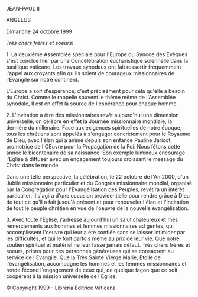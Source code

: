 JEAN-PAUL II

ANGELUS

Dimanche 24 octobre 1999

*Très chers frères et soeurs!*

1\. La deuxième Assemblée spéciale pour l'Europe du Synode des Evêques s'est conclue hier par une Concélébration eucharistique solennelle dans la basilique vaticane. Les travaux synodaux ont fait ressortir fréquemment l'appel aux croyants afin qu'ils soient de courageux missionnaires de l'Evangile sur notre continent.

L'Europe a soif d'espérance; c'est précisément pour cela qu'elle a besoin du Christ. Comme le rappelle souvent le thème même de l'Assemblée synodale, Il est en effet la source de l'espérance pour chaque homme.

2\. L'invitation à être des missionnaires revêt aujourd'hui une dimension universelle; on célèbre en effet la Journée missionnaire mondiale, la dernière du millénaire. Face aux exigences spirituelles de notre époque, tous les chrétiens sont appelés à s'engager concrètement pour le Royaume de Dieu, avec l'élan qui a animé depuis son enfance Pauline Jaricot, promotrice de l'OEuvre pour la Propagation de la Foi. Nous fêtons cette année le bicentenaire de sa naissance. Son exemple lumineux encourage l'Eglise à diffuser avec un engagement toujours croissant le message du Christ dans le monde.

Dans une telle perspective, la célébration, le 22 octobre de l'An 2000, d'un Jubilé missionnaire particulier et du Congrès missionnaire mondial, organisé par la Congrégation pour l'Evangélisation des Peuples, revêtira un intérêt particulier. Il s'agira d'une occasion providentielle pour rendre grâce à Dieu de tout ce qu'il a fait jusqu'à présent et pour renouveler l'élan et l'incitation de tout le peuple chrétien en vue de l'oeuvre de la nouvelle évangélisation.

3\. Avec toute l'Eglise, j'adresse aujourd'hui un salut chaleureux et mes remerciements aux hommes et femmes missionnaires ad gentes, qui accomplissent l'oeuvre qui leur a été confiée sans se laisser intimider par les difficultés, et qui le font parfois même au prix de leur vie. Que notre soutien spirituel et matériel ne leur fasse jamais défaut. Très chers frères et soeurs, prions pour ces personnes généreuses qui se consacrent au service de l'Evangile. Que la Très Sainte Vierge Marie, Etoile de l'évangélisation, accompagne les hommes et les femmes missionnaires et rende fécond l'engagement de ceux qui, de quelque façon que ce soit, coopèrent à la mission universelle de l'Eglise.

© Copyright 1999 - Libreria Editrice Vaticana